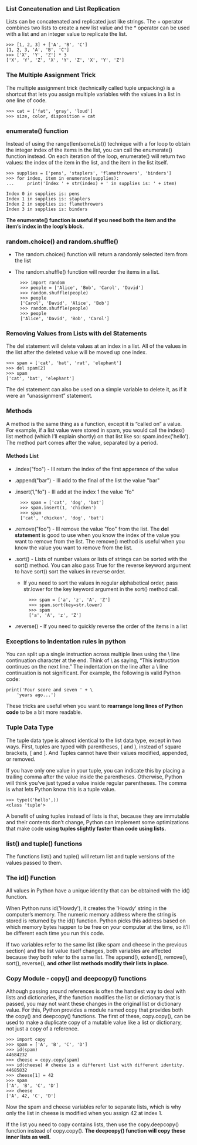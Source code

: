 ### List Concatenation and List Replication

Lists can be concatenated and replicated just like strings. The + operator combines two lists to create a new list value and the * operator can be used with a list and an integer value to replicate the list.

    >>> [1, 2, 3] + ['A', 'B', 'C']
    [1, 2, 3, 'A', 'B', 'C']
    >>> ['X', 'Y', 'Z'] * 3
    ['X', 'Y', 'Z', 'X', 'Y', 'Z', 'X', 'Y', 'Z']

### The Multiple Assignment Trick

The multiple assignment trick (technically called tuple unpacking) is a shortcut that lets you assign multiple variables with the values in a list in one line of code.

    >>> cat = ['fat', 'gray', 'loud']
    >>> size, color, disposition = cat

### enumerate() function

Instead of using the range(len(someList)) technique with a for loop to obtain the integer index of the items in the list, you can call the enumerate() function instead. On each iteration of the loop, enumerate() will return two values: the index of the item in the list, and the item in the list itself.

    >>> supplies = ['pens', 'staplers', 'flamethrowers', 'binders']
    >>> for index, item in enumerate(supplies):
    ...     print('Index ' + str(index) + ' in supplies is: ' + item)

    Index 0 in supplies is: pens
    Index 1 in supplies is: staplers
    Index 2 in supplies is: flamethrowers
    Index 3 in supplies is: binders

**The enumerate() function is useful if you need both the item and the item’s index in the loop’s block.**

### random.choice() and random.shuffle()

* The random.choice() function will return a randomly selected item from the list
* The random.shuffle() function will reorder the items in a list.

        >>> import random
        >>> people = ['Alice', 'Bob', 'Carol', 'David']
        >>> random.shuffle(people)
        >>> people
        ['Carol', 'David', 'Alice', 'Bob']
        >>> random.shuffle(people)
        >>> people
        ['Alice', 'David', 'Bob', 'Carol']

### Removing Values from Lists with del Statements

The del statement will delete values at an index in a list. All of the values in the list after the deleted value will be moved up one index.

    >>> spam = ['cat', 'bat', 'rat', 'elephant']
    >>> del spam[2]
    >>> spam
    ['cat', 'bat', 'elephant']

The del statement can also be used on a simple variable to delete it, as if it were an “unassignment” statement.

### Methods

A method is the same thing as a function, except it is “called on” a value. For example, if a list value were stored in spam, you would call the index() list method (which I’ll explain shortly) on that list like so: spam.index('hello'). The method part comes after the value, separated by a period.

#### Methods List

* .index("foo") - Ill return the index of the first apperance of the value
* .append("bar") - Ill add to the final of the list the value "bar"
* .insert(1,"fo") - Ill add at the index 1 the value "fo"

        >>> spam = ['cat', 'dog', 'bat']
        >>> spam.insert(1, 'chicken')
        >>> spam
        ['cat', 'chicken', 'dog', 'bat']

* .remove("foo") - Ill remove the value "foo" from the list. The **del statement** is good to use when you know the index of the value you want to remove from the list. The remove() method is useful when you know the value you want to remove from the list.
* .sort() - Lists of number values or lists of strings can be sorted with the sort() method. You can also pass True for the reverse keyword argument to have sort() sort the values in reverse order.
    * If you need to sort the values in regular alphabetical order, pass str.lower for the key keyword argument in the sort() method call.

            >>> spam = ['a', 'z', 'A', 'Z']
            >>> spam.sort(key=str.lower)
            >>> spam
            ['a', 'A', 'z', 'Z']

* .reverse() - If you need to quickly reverse the order of the items in a list

### Exceptions to Indentation rules in python

You can split up a single instruction across multiple lines using the \ line continuation character at the end. Think of \ as saying, “This instruction continues on the next line.” The indentation on the line after a \ line continuation is not significant. For example, the following is valid Python code:

    print('Four score and seven ' + \
        'years ago...')

These tricks are useful when you want to **rearrange long lines of Python code** to be a bit more readable.


### Tuple Data Type

The tuple data type is almost identical to the list data type, except in two ways. First, tuples are typed with parentheses, ( and ), instead of square brackets, [ and ]. And Tuples cannot have their values modified, appended, or removed.

If you have only one value in your tuple, you can indicate this by placing a trailing comma after the value inside the parentheses. Otherwise, Python will think you’ve just typed a value inside regular parentheses. The comma is what lets Python know this is a tuple value.

    >>> type(('hello',))
    <class 'tuple'>

A benefit of using tuples instead of lists is that, because they are immutable and their contents don’t change, Python can implement some optimizations that make code **using tuples slightly faster than code using lists.**

### list() and tuple() functions

The functions list() and tuple() will return list and tuple versions of the values passed to them.

### The id() Function

All values in Python have a unique identity that can be obtained with the id() function.

When Python runs id('Howdy'), it creates the 'Howdy' string in the computer’s memory. The numeric memory address where the string is stored is returned by the id() function. Python picks this address based on which memory bytes happen to be free on your computer at the time, so it’ll be different each time you run this code.

If two variables refer to the same list (like spam and cheese in the previous section) and the list value itself changes, both variables are affected because they both refer to the same list. The append(), extend(), remove(), sort(), reverse(), **and other list methods modify their lists in place.**

### Copy Module - copy() and deepcopy() functions

Although passing around references is often the handiest way to deal with lists and dictionaries, if the function modifies the list or dictionary that is passed, you may not want these changes in the original list or dictionary value. For this, Python provides a module named copy that provides both the copy() and deepcopy() functions. The first of these, copy.copy(), can be used to make a duplicate copy of a mutable value like a list or dictionary, not just a copy of a reference.

    >>> import copy
    >>> spam = ['A', 'B', 'C', 'D']
    >>> id(spam)
    44684232
    >>> cheese = copy.copy(spam)
    >>> id(cheese) # cheese is a different list with different identity.
    44685832
    >>> cheese[1] = 42
    >>> spam
    ['A', 'B', 'C', 'D']
    >>> cheese
    ['A', 42, 'C', 'D']

Now the spam and cheese variables refer to separate lists, which is why only the list in cheese is modified when you assign 42 at index 1.

If the list you need to copy contains lists, then use the copy.deepcopy() function instead of copy.copy(). **The deepcopy() function will copy these inner lists as well.**